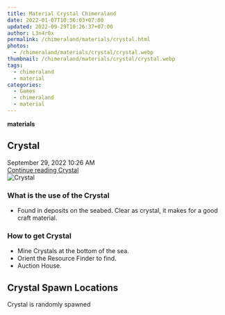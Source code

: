 ```yaml
---
title: Material Crystal Chimeraland
date: 2022-01-07T10:56:03+07:00
updated: 2022-09-29T10:26:37+07:00
author: L3n4r0x
permalink: /chimeraland/materials/crystal.html
photos:
  - /chimeraland/materials/crystal/crystal.webp
thumbnail: /chimeraland/materials/crystal/crystal.webp
tags:
  - chimeraland
  - material
categories:
  - Games
  - chimeraland
  - material
---
```


<link
  rel="stylesheet"
  href="https://rawcdn.githack.com/dimaslanjaka/Web-Manajemen/870a349/css/bootstrap-5-3-0-alpha3-wrapper.css"
/>
<section id="bootstrap-wrapper">
  <div data-bs-theme="dark">
    <div
      class="row g-0 border rounded overflow-hidden flex-md-row mb-4 shadow-sm position-relative bg-dark text-light"
    >
      <div class="col p-4 d-flex flex-column position-static">
        <strong class="d-inline-block mb-2 text-success">materials</strong>
        <h2 class="mb-0">Crystal</h2>
        <div class="mb-1 text-muted">September 29, 2022 10:26 AM</div>
        <a
          href="/chimeraland/materials/crystal.html"
          class="stretched-link d-none text-primary"
          >Continue reading Crystal</a
        >
      </div>
      <div class="col-auto d-none d-md-block d-lg-block">
        <img
          src="https://www.webmanajemen.com/chimeraland/materials/crystal/crystal.webp"
          alt="Crystal"
        />
      </div>
    </div>
    <div class="row">
      <div class="col-lg-6 col-12 mb-2">
        <div class="card">
          <div class="card-body">
            <h3 class="card-title">What is the use of the Crystal</h3>
            <div class="card-text">
              <ul>
                <li>
                  Found in deposits on the seabed. Clear as crystal, it makes
                  for a good craft material.
                </li>
              </ul>
            </div>
          </div>
        </div>
      </div>
      <div class="col-lg-6 col-12 mb-2">
        <div class="card">
          <div class="card-body">
            <h3 class="card-title">How to get Crystal</h3>
            <div class="card-text">
              <ul>
                <li>Mine Crystals at the bottom of the sea.</li>
                <li>Orient the Resource Finder to find.</li>
                <li>Auction House.</li>
              </ul>
            </div>
          </div>
        </div>
      </div>
      <div class="col-12 mb-2">
        <h2>Crystal Spawn Locations</h2>
        <p>Crystal is randomly spawned</p>
      </div>
    </div>
  </div>
</section>
